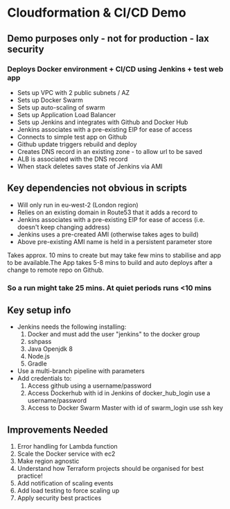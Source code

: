 # Cloudformation & CI/CD Demo

## Demo purposes only - not for production - lax security

### Deploys Docker environment + CI/CD using Jenkins + test web app

* Sets up VPC with 2 public subnets / AZ
* Sets up Docker Swarm
* Sets up auto-scaling of swarm
* Sets up Application Load Balancer
* Sets up Jenkins and integrates with Github and Docker Hub
* Jenkins associates with a pre-existing EIP for ease of access
* Connects to simple test app on Github
* Github update triggers rebuild and deploy
* Creates DNS record in an existing zone - to allow url to be saved
* ALB is associated with the DNS record
* When stack deletes saves state of Jenkins via AMI

## Key dependencies not obvious in scripts

* Will only run in eu-west-2 (London region)
* Relies on an existing domain in Route53 that it adds a record to
* Jenkins associates with a pre-existing EIP for ease of access (i.e. doesn't keep changing address)
* Jenkins uses a pre-created AMI (otherwise takes ages to build)
* Above pre-existing AMI name is held in a persistent parameter store

Takes approx. 10 mins to create but may take few mins to stabilise
and app to be available.The App takes 5-8 mins to build and auto deploys after a change
to remote repo on Github.

### So a run might take 25 mins. At quiet periods runs <10 mins

## Key setup info
* Jenkins needs the following installing:
  1. Docker and must add the user "jenkins" to the docker group
  2. sshpass
  3. Java Openjdk 8
  4. Node.js
  5. Gradle
* Use a multi-branch pipeline with parameters
* Add credentials to:
  1. Access github using a username/password
  2. Access Dockerhub with id in Jenkins of docker_hub_login use a username/password
  3. Access to Docker Swarm Master with id of swarm_login use ssh key

## Improvements Needed

1. Error handling for Lambda function
2. Scale the Docker service with ec2
3. Make region agnostic
4. Understand how Terraform projects should be organised for best practice!
5. Add notification of scaling events
6. Add load testing to force scaling up
7. Apply security best practices
